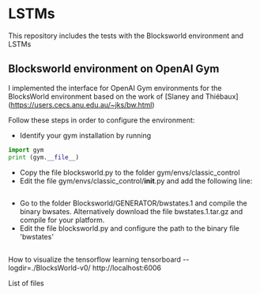 # LSTMs
This repository includes the tests with the Blocksworld environment and LSTMs

## Blocksworld environment on OpenAI Gym
I implemented the interface for OpenAI Gym environments for the BlocksWorld environment based on the work of [Slaney and Thiébaux] (https://users.cecs.anu.edu.au/~jks/bw.html)

Follow these steps in order to configure the environment:
- Identify your gym installation by running 
```python
import gym
print (gym.__file__)
```
- Copy the file blocksworld.py to the folder gym/envs/classic_control
- Edit the file gym/envs/classic_control/__init__.py and add the following line:
```from gym.envs.classic_control.blocksworld import BlocksWorldEnv
```

- Go to the folder Blocksworld/GENERATOR/bwstates.1 and compile the binary bwsates. Alternatively download the file bwstates.1.tar.gz and compile for your platform.
- Edit the file blocksworld.py and configure the path to the binary file 'bwstates' 


##


How to visualize the tensorflow learning
tensorboard --logdir=./BlocksWorld-v0/
http://localhost:6006


List of files


